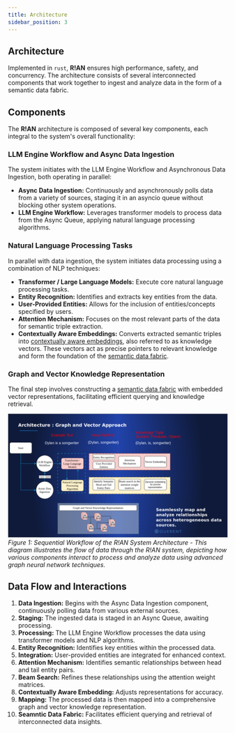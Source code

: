 ```yaml
---
title: Architecture
sidebar_position: 3
---
```


## Architecture

Implemented in `rust`, **R!AN** ensures high performance, safety, and concurrency. The architecture consists of several interconnected components that work together to ingest and analyze data in the form of a semantic data fabric.

## Components

The **R!AN** architecture is composed of several key components, each integral to the system's overall functionality:

### LLM Engine Workflow and Async Data Ingestion

The system initiates with the LLM Engine Workflow and Asynchronous Data Ingestion, both operating in parallel:

- **Async Data Ingestion:** Continuously and asynchronously polls data from a variety of sources, staging it in an asyncio queue without blocking other system operations.
- **LLM Engine Workflow:** Leverages transformer models to process data from the Async Queue, applying natural language processing algorithms.

### Natural Language Processing Tasks

In parallel with data ingestion, the system initiates data processing using a combination of NLP techniques:

- **Transformer / Large Language Models:**  Execute core natural language processing tasks.
- **Entity Recognition:**  Identifies and extracts key entities from the data.
- **User-Provided Entities:** Allows for the inclusion of entities/concepts specified by users.
- **Attention Mechanism:** Focuses on the most relevant parts of the data for semantic triple extraction.
- **Contextually Aware Embeddings:** Converts extracted semantic triples into [contextually aware embeddings](../advanced/contextually_aware_embedding.md), also referred to as knowledge vectors. These vectors act as precise pointers to relevant knowledge and form the foundation of the [semantic data fabric](../advanced/explore_data_fabric.md).


### Graph and Vector Knowledge Representation

The final step involves constructing a [semantic data fabric](../advanced/explore_data_fabric.md) with embedded vector representations, facilitating efficient querying and knowledge retrieval.

![Architecture Diagram](../assets/rian_arch.png)
*Figure 1: Sequential Workflow of the R!AN System Architecture - This diagram illustrates the flow of data through the R!AN system, depicting how various components interact to process and analyze data using advanced graph neural network techniques.*

## Data Flow and Interactions

1. **Data Ingestion:** Begins with the Async Data Ingestion component, continuously polling data from various external sources.
2. **Staging:** The ingested data is staged in an Async Queue, awaiting processing.
3. **Processing:** The LLM Engine Workflow processes the data using transformer models and NLP algorithms.
4. **Entity Recognition:** Identifies key entities within the processed data.
5. **Integration:** User-provided entities are integrated for enhanced context.
6. **Attention Mechanism:** Identifies semantic relationships between head and tail entity pairs.
7. **Beam Search:** Refines these relationships using the attention weight matrices.
8. **Contextually Aware Embedding:** Adjusts representations for accuracy.
9. **Mapping:** The processed data is then mapped into a comprehensive graph and vector knowledge representation.
10. **Seamntic Data Fabric:** Facilitates efficient querying and retrieval of interconnected data insights.


